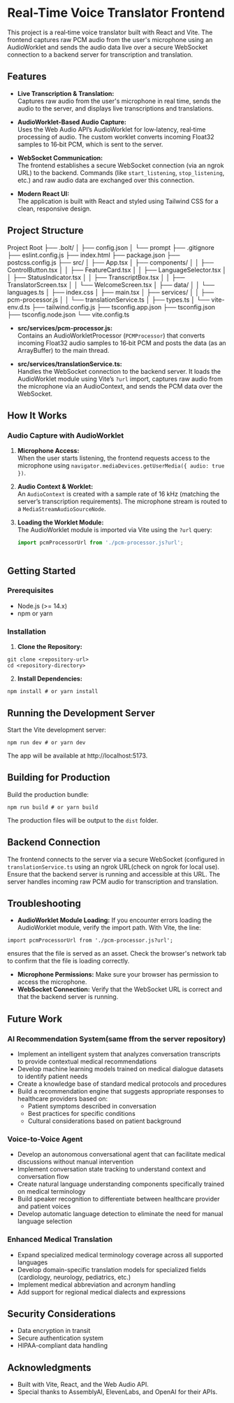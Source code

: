 # Real-Time Voice Translator Frontend

This project is a real‑time voice translator built with React and Vite. The frontend captures raw PCM audio from the user's microphone using an AudioWorklet and sends the audio data live over a secure WebSocket connection to a backend server for transcription and translation.

## Features

- **Live Transcription & Translation:**  
  Captures raw audio from the user's microphone in real time, sends the audio to the server, and displays live transcriptions and translations.

- **AudioWorklet-Based Audio Capture:**  
  Uses the Web Audio API’s AudioWorklet for low‑latency, real‑time processing of audio. The custom worklet converts incoming Float32 samples to 16‑bit PCM, which is sent to the server.

- **WebSocket Communication:**  
  The frontend establishes a secure WebSocket connection (via an ngrok URL) to the backend. Commands (like `start_listening`, `stop_listening`, etc.) and raw audio data are exchanged over this connection.

- **Modern React UI:**  
  The application is built with React and styled using Tailwind CSS for a clean, responsive design.

## Project Structure



Project Root
├── .bolt/
│   ├── config.json
│   └── prompt
├── .gitignore
├── eslint.config.js
├── index.html
├── package.json
├── postcss.config.js
├── src/
│   ├── App.tsx
│   ├── components/
│   │   ├── ControlButton.tsx
│   │   ├── FeatureCard.tsx
│   │   ├── LanguageSelector.tsx
│   │   ├── StatusIndicator.tsx
│   │   ├── TranscriptBox.tsx
│   │   ├── TranslatorScreen.tsx
│   │   └── WelcomeScreen.tsx
│   ├── data/
│   │   └── languages.ts
│   ├── index.css
│   ├── main.tsx
│   ├── services/
│   │   ├── pcm-processor.js
│   │   └── translationService.ts
│   ├── types.ts
│   └── vite-env.d.ts
├── tailwind.config.js
├── tsconfig.app.json
├── tsconfig.json
├── tsconfig.node.json
└── vite.config.ts





- **src/services/pcm-processor.js:**  
  Contains an AudioWorkletProcessor (`PCMProcessor`) that converts incoming Float32 audio samples to 16‑bit PCM and posts the data (as an ArrayBuffer) to the main thread.

- **src/services/translationService.ts:**  
  Handles the WebSocket connection to the backend server. It loads the AudioWorklet module using Vite’s `?url` import, captures raw audio from the microphone via an AudioContext, and sends the PCM data over the WebSocket.

## How It Works

### Audio Capture with AudioWorklet

1. **Microphone Access:**  
   When the user starts listening, the frontend requests access to the microphone using `navigator.mediaDevices.getUserMedia({ audio: true })`.

2. **Audio Context & Worklet:**  
   An `AudioContext` is created with a sample rate of 16 kHz (matching the server’s transcription requirements). The microphone stream is routed to a `MediaStreamAudioSourceNode`.

3. **Loading the Worklet Module:**  
   The AudioWorklet module is imported via Vite using the `?url` query:
   ```ts
   import pcmProcessorUrl from './pcm-processor.js?url';



## Getting Started

### Prerequisites
* Node.js (>= 14.x)
* npm or yarn

### Installation
1. **Clone the Repository:**
```
git clone <repository-url>
cd <repository-directory>
```

2. **Install Dependencies:**
```
npm install # or yarn install
```

## Running the Development Server

Start the Vite development server:
```
npm run dev # or yarn dev
```

The app will be available at http://localhost:5173.

## Building for Production

Build the production bundle:
```
npm run build # or yarn build
```

The production files will be output to the `dist` folder.

## Backend Connection

The frontend connects to the server via a secure WebSocket (configured in `translationService.ts` using an ngrok URL(check on ngrok for local use). Ensure that the backend server is running and accessible at this URL. The server handles incoming raw PCM audio for transcription and translation.

## Troubleshooting

* **AudioWorklet Module Loading:** If you encounter errors loading the AudioWorklet module, verify the import path. With Vite, the line:
```
import pcmProcessorUrl from './pcm-processor.js?url';
```
ensures that the file is served as an asset. Check the browser's network tab to confirm that the file is loading correctly.

* **Microphone Permissions:** Make sure your browser has permission to access the microphone.
* **WebSocket Connection:** Verify that the WebSocket URL is correct and that the backend server is running.

## Future Work

### AI Recommendation System(same ffrom the server repository)
- Implement an intelligent system that analyzes conversation transcripts to provide contextual medical recommendations
- Develop machine learning models trained on medical dialogue datasets to identify patient needs
- Create a knowledge base of standard medical protocols and procedures
- Build a recommendation engine that suggests appropriate responses to healthcare providers based on:
  - Patient symptoms described in conversation
  - Best practices for specific conditions
  - Cultural considerations based on patient background

### Voice-to-Voice Agent
- Develop an autonomous conversational agent that can facilitate medical discussions without manual intervention
- Implement conversation state tracking to understand context and conversation flow
- Create natural language understanding components specifically trained on medical terminology
- Build speaker recognition to differentiate between healthcare provider and patient voices
- Develop automatic language detection to eliminate the need for manual language selection

### Enhanced Medical Translation
- Expand specialized medical terminology coverage across all supported languages
- Develop domain-specific translation models for specialized fields (cardiology, neurology, pediatrics, etc.)
- Implement medical abbreviation and acronym handling
- Add support for regional medical dialects and expressions

## Security Considerations

- Data encryption in transit
- Secure authentication system
- HIPAA-compliant data handling


## Acknowledgments

* Built with Vite, React, and the Web Audio API.
* Special thanks to AssemblyAI, ElevenLabs, and OpenAI for their APIs.
